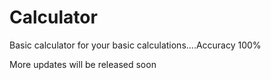 # Calculator
Basic calculator for your basic calculations....Accuracy 100%

More updates will be released soon
 
